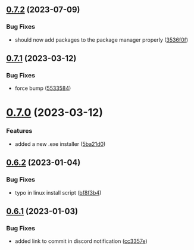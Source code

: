 ## [0.7.2](https://github.com/Torwent/wasp-setup/compare/v0.7.1...v0.7.2) (2023-07-09)


### Bug Fixes

* should now add packages to the package manager properly ([3536f0f](https://github.com/Torwent/wasp-setup/commit/3536f0f16ed66a96ee6db6f4738d345077d7d5d8))



## [0.7.1](https://github.com/Torwent/wasp-setup/compare/v0.7.0...v0.7.1) (2023-03-12)


### Bug Fixes

* force bump ([5533584](https://github.com/Torwent/wasp-setup/commit/5533584aa056c95564325f495030be0cf12b8ec2))



# [0.7.0](https://github.com/Torwent/wasp-setup/compare/v0.6.2...v0.7.0) (2023-03-12)


### Features

* added a new .exe installer ([5ba21d0](https://github.com/Torwent/wasp-setup/commit/5ba21d00d36373e163ff21003cdcbb412f444181))



## [0.6.2](https://github.com/Torwent/wasp-setup/compare/v0.6.1...v0.6.2) (2023-01-04)


### Bug Fixes

* typo in linux install script ([bf8f3b4](https://github.com/Torwent/wasp-setup/commit/bf8f3b461b2cffdff89eb313afa05749e3212c73))



## [0.6.1](https://github.com/Torwent/wasp-setup/compare/v0.6.0...v0.6.1) (2023-01-03)


### Bug Fixes

* added link to commit in discord notification ([cc3357e](https://github.com/Torwent/wasp-setup/commit/cc3357ef92c86e329ee6e3eaa229359f11a74b1a))



